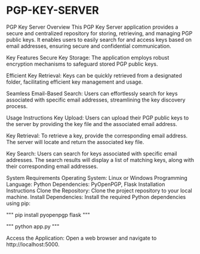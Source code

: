 # PGP-KEY-SERVER
PGP Key Server
Overview
This PGP Key Server application provides a secure and centralized repository for storing, retrieving, and managing PGP public keys. It enables users to easily search for and access keys based on email addresses, ensuring secure and confidential communication.

Key Features
Secure Key Storage: The application employs robust encryption mechanisms to safeguard stored PGP public keys.

Efficient Key Retrieval: Keys can be quickly retrieved from a designated folder, facilitating efficient key management and usage.

Seamless Email-Based Search: Users can effortlessly search for keys associated with specific email addresses, streamlining the key discovery process.

Usage Instructions
Key Upload: Users can upload their PGP public keys to the server by providing the key file and the associated email address.

Key Retrieval: To retrieve a key, provide the corresponding email address. The server will locate and return the associated key file.

Key Search: Users can search for keys associated with specific email addresses. The search results will display a list of matching keys, along with their corresponding email addresses.

System Requirements
Operating System: Linux or Windows
Programming Language: Python
Dependencies: PyOpenPGP, Flask
Installation Instructions
Clone the Repository: Clone the project repository to your local machine.
Install Dependencies: Install the required Python dependencies using pip:


"""
pip install pyopenpgp flask
"""

"""
python app.py
"""

Access the Application: Open a web browser and navigate to http://localhost:5000.
